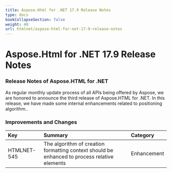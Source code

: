 ```yaml
---
title: Aspose.Html for .NET 17.9 Release Notes
type: docs
bookCollapseSection: false
weight: 40
url: htmlnet/aspose-html-for-net-17-9-release-notes
---
```


# **Aspose.Html for .NET 17.9 Release Notes**
### **Release Notes of Aspose.HTML for .NET**
As regular monthly update process of all APIs being offered by Aspose, we are honored to announce the third release of Aspose.HTML for .NET. In this release, we have made some internal enhancements related to positioning algorithm..
### **Improvements and Changes**

|**Key**|**Summary**|**Category**|
| :- | :- | :- |
|HTMLNET-545|The algorithm of creation formatting context should be enhanced to process relative elements|Enhancement|

